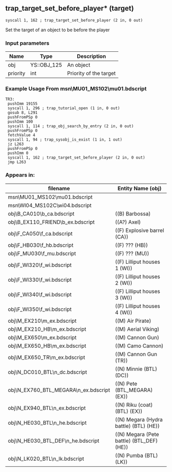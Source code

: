 ## trap_target_set_before_player* (target)

`syscall 1, 162 ; trap_target_set_before_player (2 in, 0 out)`

Set the target of an object to be before the player

### Input parameters
| Name | Type | Description
|------|------|------------
| obj   | YS::OBJ_125   | An object
| priority   | int   | Priority of the target


### Example Usage From msn\MU01_MS102\mu01.bdscript
```plaintext
TR3:
 pushImm 19155
 syscall 1, 296 ; trap_tutorial_open (1 in, 0 out)
 gosub 8, L291
 pushFromPSp 0
 pushImm 100
 syscall 1, 114 ; trap_obj_search_by_entry (2 in, 0 out)
 pushFromPSp 0
 fetchValue 4
 syscall 1, 94 ; trap_sysobj_is_exist (1 in, 1 out)
 jz L263
 pushFromPSp 0
 pushImm 0
 syscall 1, 162 ; trap_target_set_before_player (2 in, 0 out)
 jmp L263
```


### Appears in:
| filename | Entity Name (obj)
|----------|-------------
| msn\MU01_MS102\mu01.bdscript       |           
| msn\WI04_MS102C\wi04.bdscript       |           
| obj\B_CA010\b_ca.bdscript       | ((B) Barbossa)          
| obj\B_EX110_FRIEND\b_ex.bdscript       | ((A?) Axel)          
| obj\F_CA050\f_ca.bdscript       | ((F) Explosive barrel (CA))          
| obj\F_HB030\f_hb.bdscript       | ((F) ??? (HB))          
| obj\F_MU030\f_mu.bdscript       | ((F) ??? (MU))          
| obj\F_WI320\f_wi.bdscript       | ((F) Lilliput houses 1 (WI))          
| obj\F_WI330\f_wi.bdscript       | ((F) Lilliput houses 2 (WI))          
| obj\F_WI340\f_wi.bdscript       | ((F) Lilliput houses 3 (WI))          
| obj\F_WI350\f_wi.bdscript       | ((F) Lilliput houses 4 (WI))          
| obj\M_EX210\m_ex.bdscript       | ((M) Air Pirate)          
| obj\M_EX210_HB\m_ex.bdscript       | ((M) Aerial Viking)          
| obj\M_EX650\m_ex.bdscript       | ((M) Cannon Gun)          
| obj\M_EX650_HB\m_ex.bdscript       | ((M) Camo Cannon)          
| obj\M_EX650_TR\m_ex.bdscript       | ((M) Cannon Gun (TR))          
| obj\N_DC010_BTL\n_dc.bdscript       | ((N) Minnie (BTL) (DC))          
| obj\N_EX760_BTL_MEGARA\n_ex.bdscript       | ((N) Pete (BTL_MEGARA) (EX))          
| obj\N_EX940_BTL\n_ex.bdscript       | ((N) Riku (coat) (BTL) (EX))          
| obj\N_HE030_BTL\n_he.bdscript       | ((N) Megara (Hydra battle) (BTL) (HE))          
| obj\N_HE030_BTL_DEF\n_he.bdscript       | ((N) Megara (Pete battle) (BTL_DEF) (HE))          
| obj\N_LK020_BTL\n_lk.bdscript       | ((N) Pumba (BTL) (LK))          



